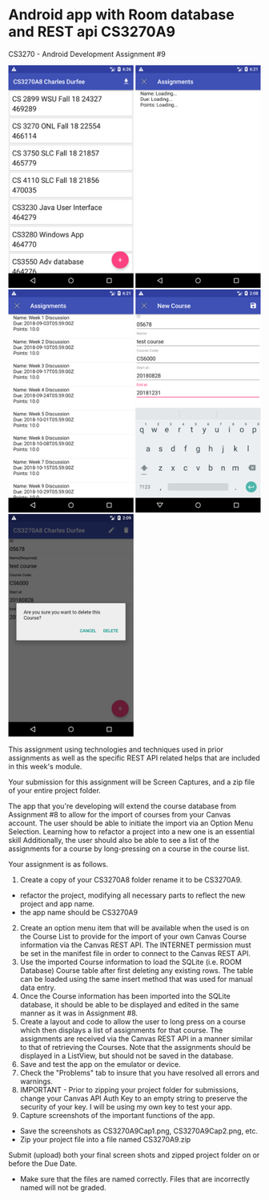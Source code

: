 # Android app with Room database and REST api CS3270A9
CS3270 - Android Development  Assignment #9


<p float="left">
  <img src="/CS3270A9Cap1.png" width="250" />
  <img src="/CS3270A9Cap2.png" width="250" /> 
  <img src="/CS3270A9Cap3.png" width="250" />
  <img src="/CS3270A8Cap2.png" width="250" />
  <img src="/CS3270A8Cap4.png" width="250" /> 
</p>


This assignment using technologies and techniques used in prior assignments as well as the specific REST API related helps that are included in this week's module.

Your submission for this assignment will be Screen Captures, and a zip file of your entire project folder.

The app that you're developing will extend the course database from Assignment #8 to allow for the import of courses from your Canvas account.  The user should be able to initiate the import via an Option Menu Selection.  Learning how to refactor a project into a new one is an essential skill
Additionally, the user should also be able  to see a list of the assignments for a course by long-pressing on a course in the course list.

Your assignment is as follows.

1. Create a copy of your CS3270A8 folder rename it to be CS3270A9.
 - refactor the project, modifying all necessary parts to reflect the new project and app name.
 - the app name should be CS3270A9 <your last name>
2. Create an option menu item that will be available when the used is on the Course List to provide for the import of your own Canvas Course information via the Canvas REST API.  The INTERNET permission must be set in the manifest file in order to connect to the Canvas REST API.
3. Use the imported Course information to load the SQLite (i.e. ROOM Database) Course table after first deleting any existing rows.  The table can be loaded using the same insert method that was used for manual data entry.
4. Once the Course information has been imported into the SQLite database, it should be able to be displayed and edited in the same manner as it was in Assignment #8.
5. Create a layout and code to allow the user to long press on a course which then displays a list of assignments for that course.  The assignments are received via the Canvas REST API in a manner similar to that of retrieving the Courses.  Note that the assignments should be displayed in a ListView, but should not be saved in the database.
6. Save and test the app on the emulator or device.
7. Check the "Problems" tab to insure that you have resolved all errors and warnings.
8. IMPORTANT - 
    Prior to zipping your project folder for submissions, change your Canvas API Auth Key to an empty string to preserve the security of your key.  I will be using my own key to test your app.
9. Capture screenshots of the important functions of the app.
  - Save the screenshots as CS3270A9Cap1.png, CS3270A9Cap2.png, etc.
 - Zip your project file into a file named CS3270A9.zip

  Submit (upload) both your final screen shots and zipped project folder on or before the Due Date. 
- Make sure that the files are named correctly. Files that are incorrectly named will not be graded.

